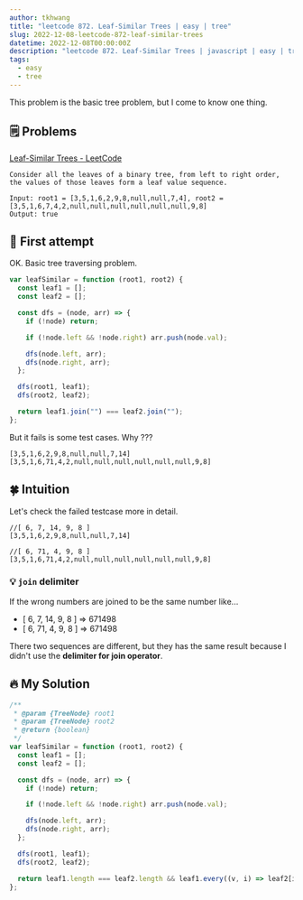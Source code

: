 ```yaml
---
author: tkhwang
title: "leetcode 872. Leaf-Similar Trees | easy | tree"
slug: 2022-12-08-leetcode-872-leaf-similar-trees
datetime: 2022-12-08T00:00:00Z
description: "leetcode 872. Leaf-Similar Trees | javascript | easy | tree"
tags:
  - easy
  - tree
---
```


This problem is the basic tree problem, but I come to know one thing.

## 🗒️ Problems

[Leaf-Similar Trees - LeetCode](https://leetcode.com/problems/leaf-similar-trees/)

```
Consider all the leaves of a binary tree, from left to right order, the values of those leaves form a leaf value sequence.
```

```
Input: root1 = [3,5,1,6,2,9,8,null,null,7,4], root2 = [3,5,1,6,7,4,2,null,null,null,null,null,null,9,8]
Output: true
```

## 🤔 First attempt

OK. Basic tree traversing problem.

```javascript
var leafSimilar = function (root1, root2) {
  const leaf1 = [];
  const leaf2 = [];

  const dfs = (node, arr) => {
    if (!node) return;

    if (!node.left && !node.right) arr.push(node.val);

    dfs(node.left, arr);
    dfs(node.right, arr);
  };

  dfs(root1, leaf1);
  dfs(root2, leaf2);

  return leaf1.join("") === leaf2.join("");
};
```

But it fails is some test cases. Why ???

```
[3,5,1,6,2,9,8,null,null,7,14]
[3,5,1,6,71,4,2,null,null,null,null,null,null,9,8]
```

## 🍀 Intuition

Let's check the failed testcase more in detail.

```
//[ 6, 7, 14, 9, 8 ]
[3,5,1,6,2,9,8,null,null,7,14]

//[ 6, 71, 4, 9, 8 ]
[3,5,1,6,71,4,2,null,null,null,null,null,null,9,8]
```

### 💡 `join` delimiter

If the wrong numbers are joined to be the same number like...

- [ 6, 7, 14, 9, 8 ] => 671498
- [ 6, 71, 4, 9, 8 ] => 671498

There two sequences are different, but they has the same result because I didn't use the **delimiter for join operator**.

## 🔥 My Solution

```javascript
/**
 * @param {TreeNode} root1
 * @param {TreeNode} root2
 * @return {boolean}
 */
var leafSimilar = function (root1, root2) {
  const leaf1 = [];
  const leaf2 = [];

  const dfs = (node, arr) => {
    if (!node) return;

    if (!node.left && !node.right) arr.push(node.val);

    dfs(node.left, arr);
    dfs(node.right, arr);
  };

  dfs(root1, leaf1);
  dfs(root2, leaf2);

  return leaf1.length === leaf2.length && leaf1.every((v, i) => leaf2[i] === v);
};
```
